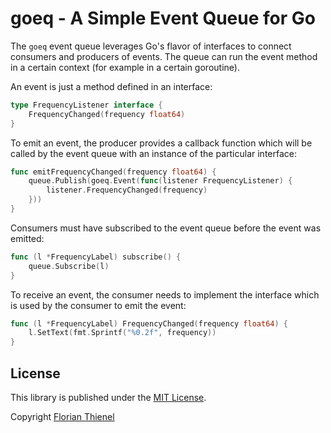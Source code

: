 # goeq - A Simple Event Queue for Go

The `goeq` event queue leverages Go's flavor of interfaces to connect consumers and producers of events. The queue can run the event method in a certain context (for example in a certain goroutine).

An event is just a method defined in an interface:
```go
type FrequencyListener interface {
    FrequencyChanged(frequency float64)
}
```

To emit an event, the producer provides a callback function which will be called by the event queue with an instance of the particular interface:
```go
func emitFrequencyChanged(frequency float64) {
    queue.Publish(goeq.Event(func(listener FrequencyListener) {
        listener.FrequencyChanged(frequency)
    }))
}
```

Consumers must have subscribed to the event queue before the event was emitted:
```go
func (l *FrequencyLabel) subscribe() {
    queue.Subscribe(l)
}
```

To receive an event, the consumer needs to implement the interface which is used by the consumer to emit the event:
```go
func (l *FrequencyLabel) FrequencyChanged(frequency float64) {
    l.SetText(fmt.Sprintf("%0.2f", frequency))
}
```

## License
This library is published under the [MIT License](https://www.tldrlegal.com/l/mit).

Copyright [Florian Thienel](http://thecodingflow.com/)